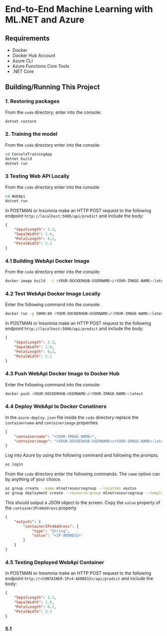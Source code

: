 # End-to-End Machine Learning with ML.NET and Azure

## Requirements

- Docker
- Docker Hub Account
- Azure CLI
- Azure Functions Core Tools
- .NET Core

## Building/Running This Project

### 1. Restoring packages

From the `code` directory, enter into the console:

```bash
dotnet restore
```

### 2. Training the model

From the `code` directory enter into the console:

```bash
cd ConsoleTrainingApp
dotnet build
dotnet run
```

### 3 Testing Web API Locally

From the `code` directory enter into the console:

```bash
cd WebApi
dotnet run
```

In POSTMAN or Insomnia make an HTTP POST request to the following endpoint `http://localhost:5000/api/predict` and include the body:

```json
{
    "SepalLength": 3.3,
    "SepalWidth": 1.6,
    "PetalLength": 0.2,
    "PetalWidth": 5.1
}
```

### 4.1 Building WebApi Docker Image

From the `code` directory enter into the console:

```bash
docker image build  -t <YOUR-DOCKERHUB-USERNAME>/<YOUR-IMAGE-NAME>:latest .
```

### 4.2 Test WebApi Docker Image Locally

Enter the following command into the console:

```bash
docker run -p 5000:80 <YOUR-DOCKERHUB-USERNAME>/<YOUR-IMAGE-NAME>:latest
```

In POSTMAN or Insomnia make an HTTP POST request to the following endpoint `http://localhost:5000/api/predict` and include the body:

```json
{
    "SepalLength": 3.3,
    "SepalWidth": 1.6,
    "PetalLength": 0.2,
    "PetalWidth": 5.1
}
```

### 4.3 Push WebApi Docker Image to Docker Hub

Enter the following command into the console:

```bash
docker push <YOUR-DOCKERHUB-USERNAME>/<YOUR-IMAGE-NAME>:latest
```

### 4.4 Deploy WebApi to Docker Conatiners

In the `azure-deploy.json` file inside the `code` directory replace the `containername` and `containerimage` properties

```json
{
    "containername": "<YOUR-IMAGE-NAME>",
    "containerimage": "<YOUR-DOCKERHUB-USERNAME>/<YOUR-IMAGE-NAME>:latest"
}
```

Log into Azure by using the following command and following the prompts.

```bash
az login
```

From the `code` directory enter the following commands. The `name` option can by anything of your choice.

```bash
az group create --name mlnetresourcegroup --location eastus
az group deployment create --resource-group mlnetresourcegroup --template-file azure-deploy.json
```

This should output a JSON object to the screen. Copy the `value` property of the `containerIPv4Address` property 

```json
{
    "outputs": {
        "containerIPv4Address": {
            "type": "String",
            "value": "<IP-ADDRESS>"
        }
    }
}
```

### 4.5 Testing Deployed WebApi Container 

In POSTMAN or Insomnia make an HTTP POST request to the following endpoint `http://<CONTAINER-IPv4-ADDRESS>/api/predict` and include the body:

```json
{
    "SepalLength": 3.3,
    "SepalWidth": 1.6,
    "PetalLength": 0.2,
    "PetalWidth": 5.1
}
```

[//]: <> (TODO - Serverless Function)
### 5.1 